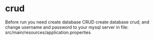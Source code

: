 # crud

Before run you need create database CRUD
    create database crud;
and change username and password to your mysql server in file:
    src/main/resources/application.properties
